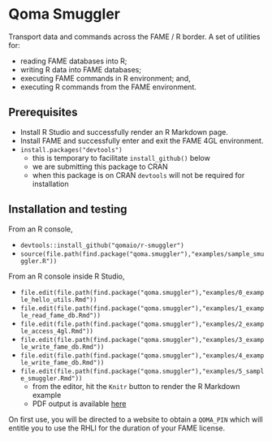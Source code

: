 # Qoma Smuggler

Transport data and commands across the FAME / R border.
    A set of utilities for: 
* reading FAME databases into R; 
* writing R data into FAME databases; 
* executing FAME commands in R environment; and, 
* executing R commands from the FAME environment.

## Prerequisites

* Install R Studio and successfully render an R Markdown page.
* Install FAME and successfully enter and exit the FAME 4GL environment.
* `install.packages("devtools")`
    * this is temporary to facilitate `install_github()` below
    * we are submitting this package to CRAN
    * when this package is on CRAN `devtools` will not be required for installation
    
## Installation and testing

From an R console,

* `devtools::install_github("qomaio/r-smuggler")`
* `source(file.path(find.package("qoma.smuggler"),"examples/sample_smuggler.R"))`

From an R console inside R Studio,

* `file.edit(file.path(find.package("qoma.smuggler"),"examples/0_example_hello_utils.Rmd"))`
* `file.edit(file.path(find.package("qoma.smuggler"),"examples/1_example_read_fame_db.Rmd"))`
* `file.edit(file.path(find.package("qoma.smuggler"),"examples/2_example_access_4gl.Rmd"))`
* `file.edit(file.path(find.package("qoma.smuggler"),"examples/3_example_write_fame_db.Rmd"))`
* `file.edit(file.path(find.package("qoma.smuggler"),"examples/4_example_write_fame_db.Rmd"))`
* `file.edit(file.path(find.package("qoma.smuggler"),"examples/5_sample_smuggler.Rmd"))`
    * from the editor, hit the `Knitr` button to render the R Markdown example
    * PDF output is available [here](inst/examples)

On first use, you will be directed to a website to obtain a `QOMA_PIN` which will entitle you to use the RHLI for the duration of your FAME license.

